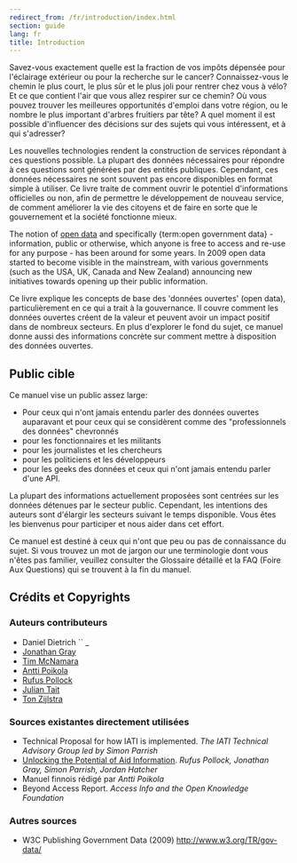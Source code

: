 ```yaml
---
redirect_from: /fr/introduction/index.html
section: guide
lang: fr
title: Introduction
---
```


Savez-vous exactement quelle est la fraction de vos impôts dépensée pour l'éclairage extérieur ou pour la recherche sur le cancer? Connaissez-vous le chemin le plus court, le plus sûr et le plus joli pour rentrer chez vous à vélo? Et ce que contient l'air que vous allez respirer sur ce chemin? Où vous pouvez trouver les meilleures opportunités d'emploi dans votre région, ou le nombre le plus important d'arbres fruitiers par tête? A quel moment il est possible d'influencer des décisions sur des sujets qui vous intéressent, et à qui s'adresser?

Les nouvelles technologies rendent la construction de services répondant à ces questions possible. La plupart des données nécessaires pour répondre à ces questions sont générées par des entités publiques. Cependant, ces données nécessaires ne sont souvent pas encore disponibles en format simple à utiliser. Ce livre traite de comment ouvrir le potentiel d'informations officielles ou non, afin de permettre le développement de nouveau service, de comment améliorer la vie des citoyens et de faire en sorte que le gouvernement et la société fonctionne mieux.

The notion of [open data](/glossary/fr/terms/open-data/) and specifically {term:open government data} - information, public or otherwise, which anyone is free to access and re-use for any purpose - has been around for some years. In 2009 open data started to become visible in the mainstream, with various governments (such as the USA, UK, Canada and New Zealand) announcing new initiatives towards opening up their public information.

Ce livre explique les concepts de base des 'données ouvertes' (open data), particulièrement en ce qui a trait à la gouvernance. Il couvre comment les données ouvertes créent de la valeur et peuvent avoir un impact positif dans de nombreux secteurs. En plus d'explorer le fond du sujet, ce manuel donne aussi des informations concrète sur comment mettre à disposition des données ouvertes.

## Public cible

Ce manuel vise un public assez large:

-   Pour ceux qui n'ont jamais entendu parler des données ouvertes auparavant et pour ceux qui se considèrent comme des "professionnels des données" chevronnés
-   pour les fonctionnaires et les militants
-   pour les journalistes et les chercheurs
-   pour les politiciens et les développeurs
-   pour les geeks des données et ceux qui n'ont jamais entendu parler d'une API.

La plupart des informations actuellement proposées sont centrées sur les données détenues par le secteur public. Cependant, les intentions des auteurs sont d'élargir les secteurs suivant le temps disponible. Vous êtes les bienvenus pour participer et nous aider dans cet effort.

Ce manuel est destiné à ceux qui n'ont que peu ou pas de connaissance du sujet. Si vous trouvez un mot de jargon our une terminologie dont vous n'êtes pas familier, veuillez consulter the Glossaire détaillé et la FAQ (Foire Aux Questions) qui se trouvent à la fin du manuel.

## Crédits et Copyrights

### Auteurs contributeurs

-   Daniel Dietrich \`\` \_
-   [Jonathan Gray](http://jonathangray.org/)
-   [Tim McNamara](http://timmcnamara.co.nz)
-   [Antti Poikola](http://apoikola.wordpress.com/)
-   [Rufus Pollock](http://rufuspollock.org/)
-   [Julian Tait](http://www.littlestar.tv/)
-   [Ton Zijlstra](http://www.zylstra.org/)

### Sources existantes directement utilisées

-   Technical Proposal for how IATI is implemented. *The IATI Technical Advisory Group led by Simon Parrish*
-   [Unlocking the Potential of Aid Information](http://www.unlockingaid.info/). *Rufus Pollock, Jonathan Gray, Simon Parrish, Jordan Hatcher*
-   Manuel finnois rédigé par *Antti Poikola*
-   Beyond Access Report. *Access Info and the Open Knowledge Foundation*

### Autres sources

-   W3C Publishing Government Data (2009) <http://www.w3.org/TR/gov-data/>